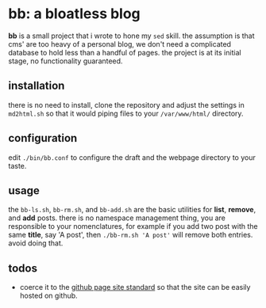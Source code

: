 # bb: a bloatless blog

**bb** is a small project that i wrote to hone my `sed` skill. the assumption is that cms' are too heavy of a personal blog, we don't need a complicated database to hold less than a handful of pages. the project is at its initial stage, no functionality guaranteed.

## installation

there is no need to install, clone the repository and adjust the settings in `md2html.sh` so that it would piping files to your `/var/www/html/` directory.

## configuration

edit `./bin/bb.conf` to configure the draft and the webpage directory to your taste.

## usage

the `bb-ls.sh`, `bb-rm.sh`, and `bb-add.sh` are the basic utilities for **list**, **remove**, and **add** posts. there is no namespace management thing, you are responsible to your nomenclatures, for example if you add two post with the same **title**, say 'A post', then `./bb-rm.sh 'A post'` will remove both entries. avoid doing that.

## todos

- coerce it to the [github page site standard](https://docs.github.com/en/github/working-with-github-pages/about-github-pages) so that the site can be easily hosted on github.
